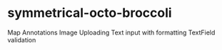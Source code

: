 # symmetrical-octo-broccoli

Map Annotations
Image Uploading
Text input with formatting
TextField validation
